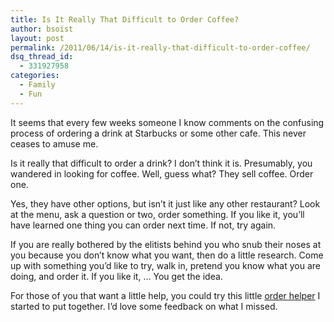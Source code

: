 ```yaml
---
title: Is It Really That Difficult to Order Coffee?
author: bsoist
layout: post
permalink: /2011/06/14/is-it-really-that-difficult-to-order-coffee/
dsq_thread_id:
  - 331927958
categories:
  - Family
  - Fun
---
```

It seems that every few weeks someone I know comments on the confusing process of ordering a drink at Starbucks or some other cafe. This never ceases to amuse me. 

Is it really that difficult to order a drink? I don&#8217;t think it is. Presumably, you wandered in looking for coffee. Well, guess what? They sell coffee. Order one. 

Yes, they have other options, but isn&#8217;t it just like any other restaurant? Look at the menu, ask a question or two, order something. If you like it, you&#8217;ll have learned one thing you can order next time. If not, try again.

If you are really bothered by the elitists behind you who snub their noses at you because you don&#8217;t know what you want, then do a little research. Come up with something you&#8217;d like to try, walk in, pretend you know what you are doing, and order it. If you like it, &#8230; You get the idea.

For those of you that want a little help, you could try this little [order helper][1] I started to put together. I&#8217;d love some feedback on what I missed.

 [1]: http://whsjr.soistmann.com/work/2011/05/02/starbucks-drink-helper/ "Starbucks Drink Helper"